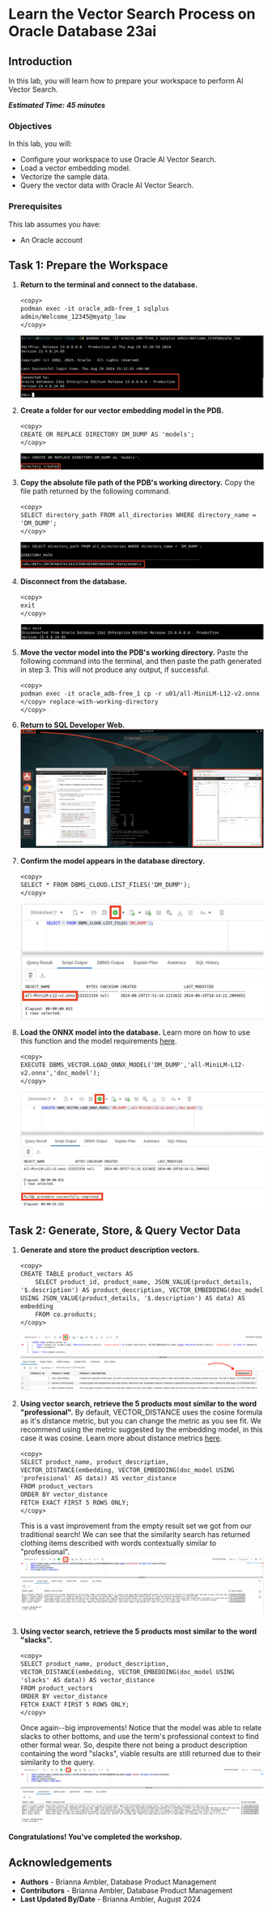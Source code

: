 # Learn the Vector Search Process on Oracle Database 23ai

## Introduction
In this lab, you will learn how to prepare your workspace to perform AI Vector Search.

**_Estimated Time: 45 minutes_**

### **Objectives**

In this lab, you will:

* Configure your workspace to use Oracle AI Vector Search.
* Load a vector embedding model.
* Vectorize the sample data.
* Query the vector data with Oracle AI Vector Search.

### **Prerequisites**
This lab assumes you have:
- An Oracle account


## Task 1: Prepare the Workspace

1. **Return to the terminal and connect to the database.**
    ```
    <copy>
    podman exec -it oracle_adb-free_1 sqlplus admin/Welcome_12345@myatp_low
    </copy>
    ```
    ![Connect to the database.](images/connect-to-adb.png)

2. **Create a folder for our vector embedding model in the PDB.**
    ```
    <copy>
    CREATE OR REPLACE DIRECTORY DM_DUMP AS 'models';
    </copy>
    ```    
    ![Create database directory.](images/create-database-directory.png)

3. **Copy the absolute file path of the PDB's working directory.** Copy the file path returned by the following command.
    ```
    <copy>
    SELECT directory_path FROM all_directories WHERE directory_name = 'DM_DUMP';
    </copy>
    ```
    ![Output the database directory path.](images/output-db-dir-path.png)

4. **Disconnect from the database.**
    ```
    <copy>
    exit
    </copy>
    ```
    ![Disconnect from the database.](images/disconnect-from-adb.png)

5. **Move the vector model into the PDB's working directory.** Paste the following command into the terminal, and then paste the path generated in step 3. This will not produce any output, if successful.
    ```
    <copy>
    podman exec -it oracle_adb-free_1 cp -r u01/all-MiniLM-L12-v2.onnx </copy> replace-with-working-directory
    </copy>
    ```

6. **Return to SQL Developer Web.**
    ![Return to SQL Developer.](images/return-to-sql-dev.png)


7. **Confirm the model appears in the database directory.**
    ```
    <copy>
    SELECT * FROM DBMS_CLOUD.LIST_FILES('DM_DUMP');
    </copy>
    ```
    ![Confirm model in database directory.](images/list-db-dir-files.png)

8. **Load the ONNX model into the database.** Learn more on how to use this function and the model requirements [here](https://docs.oracle.com/en/database/oracle/oracle-database/23/arpls/dbms_vector1.html#GUID-7F1D7992-D8F7-4AD9-9BF6-6EFFC1B0617A).
    ```
    <copy>
    EXECUTE DBMS_VECTOR.LOAD_ONNX_MODEL('DM_DUMP','all-MiniLM-L12-v2.onnx','doc_model');
    </copy>
    ```
    ![Load the embedding-model.](images/load-model.png)

   

## Task 2: Generate, Store, & Query Vector Data

1. **Generate and store the product description vectors.**
    ```
    <copy>
    CREATE TABLE product_vectors AS 
        SELECT product_id, product_name, JSON_VALUE(product_details, '$.description') AS product_description, VECTOR_EMBEDDING(doc_model USING JSON_VALUE(product_details, '$.description') AS data) AS embedding 
        FROM co.products;
    </copy>
    ```
    ![Generate description vectors.](images/create-product-vectors.png)

2. **Using vector search, retrieve the 5 products most similar to the word "professional".** By default, VECTOR_DISTANCE uses the cosine formula as it's distance metric, but you can change the metric as you see fit. We recommend using the metric suggested by the embedding model, in this case it was cosine. Learn more about distance metrics [here](https://docs.oracle.com/en/database/oracle/oracle-database/23/vecse/vector-distance-metrics.html).
    ```
    <copy>
    SELECT product_name, product_description, VECTOR_DISTANCE(embedding, VECTOR_EMBEDDING(doc_model USING 'professional' AS data)) AS vector_distance
    FROM product_vectors
    ORDER BY vector_distance
    FETCH EXACT FIRST 5 ROWS ONLY;
    </copy>
    ```

    This is a vast improvement from the empty result set we got from our traditional search! We can see that the similarity search has returned clothing items described with words contextually similar to "professional". 
    ![Similarity search on the word professional.](images/similarity-search-professional.png)
    
3. **Using vector search, retrieve the 5 products most similar to the word "slacks".**
    ```
    <copy>
    SELECT product_name, product_description, VECTOR_DISTANCE(embedding, VECTOR_EMBEDDING(doc_model USING 'slacks' AS data)) AS vector_distance
    FROM product_vectors
    ORDER BY vector_distance
    FETCH EXACT FIRST 5 ROWS ONLY;
    </copy>
    ```

    Once again--big improvements! Notice that the model was able to relate slacks to other bottoms, and use the term's professional context to find other formal wear. So, despite there not being a product description containing the word "slacks", viable results are still returned due to their similarity to the query. 
    ![Similarity search on the word slacks.](images/similarity-search-slacks.png)


**Congratulations! You've completed the workshop.**

## Acknowledgements
- **Authors** - Brianna Ambler, Database Product Management
- **Contributors** - Brianna Ambler, Database Product Management
- **Last Updated By/Date** - Brianna Ambler, August 2024
